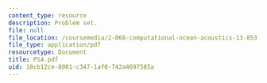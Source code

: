 ```yaml
---
content_type: resource
description: Problem set.
file: null
file_location: /coursemedia/2-068-computational-ocean-acoustics-13-853-spring-2003/18cb12ce8001c3471af0742a4697585a_PS4.pdf
file_type: application/pdf
resourcetype: Document
title: PS4.pdf
uid: 18cb12ce-8001-c347-1af0-742a4697585a
---
```

